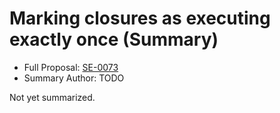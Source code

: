# Marking closures as executing exactly once (Summary)

* Full Proposal: [SE-0073](https://github.com/apple/swift-evolution/blob/main/proposals/0073-noescape-once.md)
* Summary Author: TODO

Not yet summarized.
